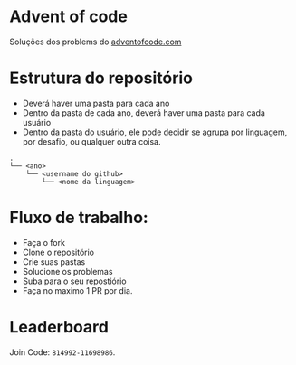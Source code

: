 # Advent of code
Soluções dos problems do [adventofcode.com](https://adventofcode.com)

# Estrutura do repositório

- Deverá haver uma pasta para cada ano
- Dentro da pasta de cada ano, deverá haver uma pasta para cada usuário
- Dentro da pasta do usuário, ele pode decidir se agrupa por linguagem, por desafio, ou qualquer outra coisa.

```
.
└── <ano>
    └── <username do github>
        └── <nome da linguagem>
```

# Fluxo de trabalho:

- Faça o fork
- Clone o repositório
- Crie suas pastas
- Solucione os problemas
- Suba para o seu repostiório
- Faça no maximo 1 PR por dia.

# Leaderboard

Join Code: ```814992-11698986```.
